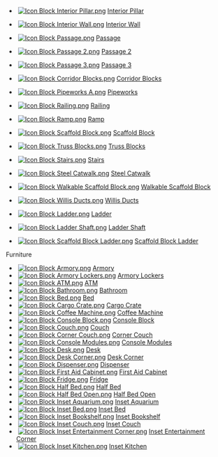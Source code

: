*    [![Icon Block Interior Pillar.png](https://spaceengineers.wiki.gg/images/thumb/Icon_Block_Interior_Pillar.png/21px-Icon_Block_Interior_Pillar.png?6628d5)](https://spaceengineers.wiki.gg/wiki/Interior_Pillar "Interior Pillar") [Interior Pillar](https://spaceengineers.wiki.gg/wiki/Interior_Pillar "Interior Pillar")
*    [![Icon Block Interior Wall.png](https://spaceengineers.wiki.gg/images/thumb/Icon_Block_Interior_Wall.png/21px-Icon_Block_Interior_Wall.png?b7891e)](https://spaceengineers.wiki.gg/wiki/Interior_Wall "Interior Wall") [Interior Wall](https://spaceengineers.wiki.gg/wiki/Interior_Wall "Interior Wall")
*    [![Icon Block Passage.png](https://spaceengineers.wiki.gg/images/thumb/Icon_Block_Passage.png/21px-Icon_Block_Passage.png?3fb6bc)](https://spaceengineers.wiki.gg/wiki/Passage "Passage") [Passage](https://spaceengineers.wiki.gg/wiki/Passage "Passage")
*    [![Icon Block Passage 2.png](https://spaceengineers.wiki.gg/images/thumb/Icon_Block_Passage_2.png/21px-Icon_Block_Passage_2.png?dd346e)](https://spaceengineers.wiki.gg/wiki/Passage_2 "Passage 2") [Passage 2](https://spaceengineers.wiki.gg/wiki/Passage_2 "Passage 2")
*    [![Icon Block Passage 3.png](https://spaceengineers.wiki.gg/images/thumb/Icon_Block_Passage_3.png/21px-Icon_Block_Passage_3.png?b3e57f)](https://spaceengineers.wiki.gg/wiki/Passage_3 "Passage 3") [Passage 3](https://spaceengineers.wiki.gg/wiki/Passage_3 "Passage 3")
*    [![Icon Block Corridor Blocks.png](https://spaceengineers.wiki.gg/images/thumb/Icon_Block_Corridor_Blocks.png/21px-Icon_Block_Corridor_Blocks.png?2bc136)](https://spaceengineers.wiki.gg/wiki/Corridor_Blocks "Corridor Blocks") [Corridor Blocks](https://spaceengineers.wiki.gg/wiki/Corridor_Blocks "Corridor Blocks")
*    [![Icon Block Pipeworks A.png](https://spaceengineers.wiki.gg/images/thumb/Icon_Block_Pipeworks_A.png/21px-Icon_Block_Pipeworks_A.png?8472b1)](https://spaceengineers.wiki.gg/wiki/Pipeworks "Pipeworks") [Pipeworks](https://spaceengineers.wiki.gg/wiki/Pipeworks "Pipeworks")
*    [![Icon Block Railing.png](https://spaceengineers.wiki.gg/images/thumb/Icon_Block_Railing.png/21px-Icon_Block_Railing.png?e65da0)](https://spaceengineers.wiki.gg/wiki/Railing "Railing") [Railing](https://spaceengineers.wiki.gg/wiki/Railing "Railing")
*    [![Icon Block Ramp.png](https://spaceengineers.wiki.gg/images/thumb/Icon_Block_Ramp.png/21px-Icon_Block_Ramp.png?5feae6)](https://spaceengineers.wiki.gg/wiki/Ramp "Ramp") [Ramp](https://spaceengineers.wiki.gg/wiki/Ramp "Ramp")
*    [![Icon Block Scaffold Block.png](https://spaceengineers.wiki.gg/images/thumb/Icon_Block_Scaffold_Block.png/21px-Icon_Block_Scaffold_Block.png?b16f74)](https://spaceengineers.wiki.gg/wiki/Scaffold_Block "Scaffold Block") [Scaffold Block](https://spaceengineers.wiki.gg/wiki/Scaffold_Block "Scaffold Block")
*    [![Icon Block Truss Blocks.png](https://spaceengineers.wiki.gg/images/thumb/Icon_Block_Truss_Blocks.png/21px-Icon_Block_Truss_Blocks.png?ee82ab)](https://spaceengineers.wiki.gg/wiki/Truss_Blocks "Truss Blocks") [Truss Blocks](https://spaceengineers.wiki.gg/wiki/Truss_Blocks "Truss Blocks")
*    [![Icon Block Stairs.png](https://spaceengineers.wiki.gg/images/thumb/Icon_Block_Stairs.png/21px-Icon_Block_Stairs.png?5296a7)](https://spaceengineers.wiki.gg/wiki/Stairs "Stairs") [Stairs](https://spaceengineers.wiki.gg/wiki/Stairs "Stairs")
*    [![Icon Block Steel Catwalk.png](https://spaceengineers.wiki.gg/images/thumb/Icon_Block_Steel_Catwalk.png/21px-Icon_Block_Steel_Catwalk.png?f2f08b)](https://spaceengineers.wiki.gg/wiki/Steel_Catwalk "Steel Catwalk") [Steel Catwalk](https://spaceengineers.wiki.gg/wiki/Steel_Catwalk "Steel Catwalk")
*    [![Icon Block Walkable Scaffold Block.png](https://spaceengineers.wiki.gg/images/thumb/Icon_Block_Walkable_Scaffold_Block.png/21px-Icon_Block_Walkable_Scaffold_Block.png?67af80)](https://spaceengineers.wiki.gg/wiki/Walkable_Scaffold_Block "Walkable Scaffold Block") [Walkable Scaffold Block](https://spaceengineers.wiki.gg/wiki/Walkable_Scaffold_Block "Walkable Scaffold Block")
*    [![Icon Block Willis Ducts.png](https://spaceengineers.wiki.gg/images/thumb/Icon_Block_Willis_Ducts.png/21px-Icon_Block_Willis_Ducts.png?6ccf1d)](https://spaceengineers.wiki.gg/wiki/Willis_Ducts "Willis Ducts") [Willis Ducts](https://spaceengineers.wiki.gg/wiki/Willis_Ducts "Willis Ducts")

*    [![Icon Block Ladder.png](https://spaceengineers.wiki.gg/images/thumb/Icon_Block_Ladder.png/21px-Icon_Block_Ladder.png?680552)](https://spaceengineers.wiki.gg/wiki/Ladder "Ladder") [Ladder](https://spaceengineers.wiki.gg/wiki/Ladder "Ladder")
*    [![Icon Block Ladder Shaft.png](https://spaceengineers.wiki.gg/images/thumb/Icon_Block_Ladder_Shaft.png/21px-Icon_Block_Ladder_Shaft.png?4e769d)](https://spaceengineers.wiki.gg/wiki/Ladder_Shaft "Ladder Shaft") [Ladder Shaft](https://spaceengineers.wiki.gg/wiki/Ladder_Shaft "Ladder Shaft")
*    [![Icon Block Scaffold Block Ladder.png](https://spaceengineers.wiki.gg/images/thumb/Icon_Block_Scaffold_Block_Ladder.png/21px-Icon_Block_Scaffold_Block_Ladder.png?a7abfe)](https://spaceengineers.wiki.gg/wiki/Scaffold_Block_Ladder "Scaffold Block Ladder") [Scaffold Block Ladder](https://spaceengineers.wiki.gg/wiki/Scaffold_Block_Ladder "Scaffold Block Ladder")

Furniture

*    [![Icon Block Armory.png](https://spaceengineers.wiki.gg/images/thumb/Icon_Block_Armory.png/21px-Icon_Block_Armory.png?59b10c)](https://spaceengineers.wiki.gg/wiki/Armory "Armory") [Armory](https://spaceengineers.wiki.gg/wiki/Armory "Armory")
*    [![Icon Block Armory Lockers.png](https://spaceengineers.wiki.gg/images/thumb/Icon_Block_Armory_Lockers.png/21px-Icon_Block_Armory_Lockers.png?4ce5a8)](https://spaceengineers.wiki.gg/wiki/Armory_Lockers "Armory Lockers") [Armory Lockers](https://spaceengineers.wiki.gg/wiki/Armory_Lockers "Armory Lockers")
*    [![Icon Block ATM.png](https://spaceengineers.wiki.gg/images/thumb/Icon_Block_ATM.png/21px-Icon_Block_ATM.png?6f61fd)](https://spaceengineers.wiki.gg/wiki/ATM "ATM") [ATM](https://spaceengineers.wiki.gg/wiki/ATM "ATM")
*    [![Icon Block Bathroom.png](https://spaceengineers.wiki.gg/images/thumb/Icon_Block_Bathroom.png/21px-Icon_Block_Bathroom.png?a19c09)](https://spaceengineers.wiki.gg/wiki/Bathroom "Bathroom") [Bathroom](https://spaceengineers.wiki.gg/wiki/Bathroom "Bathroom")
*    [![Icon Block Bed.png](https://spaceengineers.wiki.gg/images/thumb/Icon_Block_Bed.png/21px-Icon_Block_Bed.png?d29901)](https://spaceengineers.wiki.gg/wiki/Bed "Bed") [Bed](https://spaceengineers.wiki.gg/wiki/Bed "Bed")
*    [![Icon Block Cargo Crate.png](https://spaceengineers.wiki.gg/images/thumb/Icon_Block_Cargo_Crate.png/21px-Icon_Block_Cargo_Crate.png?89eadd)](https://spaceengineers.wiki.gg/wiki/Cargo_Crate "Cargo Crate") [Cargo Crate](https://spaceengineers.wiki.gg/wiki/Cargo_Crate "Cargo Crate")
*    [![Icon Block Coffee Machine.png](https://spaceengineers.wiki.gg/images/thumb/Icon_Block_Coffee_Machine.png/21px-Icon_Block_Coffee_Machine.png?a7c648)](https://spaceengineers.wiki.gg/wiki/Coffee_Machine "Coffee Machine") [Coffee Machine](https://spaceengineers.wiki.gg/wiki/Coffee_Machine "Coffee Machine")
*    [![Icon Block Console Block.png](https://spaceengineers.wiki.gg/images/thumb/Icon_Block_Console_Block.png/21px-Icon_Block_Console_Block.png?8e18fc)](https://spaceengineers.wiki.gg/wiki/Console_Block "Console Block") [Console Block](https://spaceengineers.wiki.gg/wiki/Console_Block "Console Block")
*    [![Icon Block Couch.png](https://spaceengineers.wiki.gg/images/thumb/Icon_Block_Couch.png/21px-Icon_Block_Couch.png?4faaee)](https://spaceengineers.wiki.gg/wiki/Couch "Couch") [Couch](https://spaceengineers.wiki.gg/wiki/Couch "Couch")
*    [![Icon Block Corner Couch.png](https://spaceengineers.wiki.gg/images/thumb/Icon_Block_Corner_Couch.png/21px-Icon_Block_Corner_Couch.png?d32ccd)](https://spaceengineers.wiki.gg/wiki/Corner_Couch "Corner Couch") [Corner Couch](https://spaceengineers.wiki.gg/wiki/Corner_Couch "Corner Couch")
*    [![Icon Block Console Modules.png](https://spaceengineers.wiki.gg/images/thumb/Icon_Block_Console_Modules.png/21px-Icon_Block_Console_Modules.png?c2a577)](https://spaceengineers.wiki.gg/wiki/Console_Modules "Console Modules") [Console Modules](https://spaceengineers.wiki.gg/wiki/Console_Modules "Console Modules")
*    [![Icon Block Desk.png](https://spaceengineers.wiki.gg/images/thumb/Icon_Block_Desk.png/21px-Icon_Block_Desk.png?9fec59)](https://spaceengineers.wiki.gg/wiki/Desk "Desk") [Desk](https://spaceengineers.wiki.gg/wiki/Desk "Desk")
*    [![Icon Block Desk Corner.png](https://spaceengineers.wiki.gg/images/thumb/Icon_Block_Desk_Corner.png/21px-Icon_Block_Desk_Corner.png?f921bd)](https://spaceengineers.wiki.gg/wiki/Desk_Corner "Desk Corner") [Desk Corner](https://spaceengineers.wiki.gg/wiki/Desk_Corner "Desk Corner")
*    [![Icon Block Dispenser.png](https://spaceengineers.wiki.gg/images/thumb/Icon_Block_Dispenser.png/21px-Icon_Block_Dispenser.png?ebe60b)](https://spaceengineers.wiki.gg/wiki/Dispenser "Dispenser") [Dispenser](https://spaceengineers.wiki.gg/wiki/Dispenser "Dispenser")
*    [![Icon Block First Aid Cabinet.png](https://spaceengineers.wiki.gg/images/thumb/Icon_Block_First_Aid_Cabinet.png/21px-Icon_Block_First_Aid_Cabinet.png?b61685)](https://spaceengineers.wiki.gg/wiki/First_Aid_Cabinet "First Aid Cabinet") [First Aid Cabinet](https://spaceengineers.wiki.gg/wiki/First_Aid_Cabinet "First Aid Cabinet")
*    [![Icon Block Fridge.png](https://spaceengineers.wiki.gg/images/thumb/Icon_Block_Fridge.png/21px-Icon_Block_Fridge.png?bc1eec)](https://spaceengineers.wiki.gg/wiki/Fridge "Fridge") [Fridge](https://spaceengineers.wiki.gg/wiki/Fridge "Fridge")
*    [![Icon Block Half Bed.png](https://spaceengineers.wiki.gg/images/thumb/Icon_Block_Half_Bed.png/21px-Icon_Block_Half_Bed.png?72fd8f)](https://spaceengineers.wiki.gg/wiki/Half_Bed "Half Bed") [Half Bed](https://spaceengineers.wiki.gg/wiki/Half_Bed "Half Bed")
*    [![Icon Block Half Bed Open.png](https://spaceengineers.wiki.gg/images/thumb/Icon_Block_Half_Bed_Open.png/21px-Icon_Block_Half_Bed_Open.png?afa125)](https://spaceengineers.wiki.gg/wiki/Half_Bed_Open "Half Bed Open") [Half Bed Open](https://spaceengineers.wiki.gg/wiki/Half_Bed_Open "Half Bed Open")
*    [![Icon Block Inset Aquarium.png](https://spaceengineers.wiki.gg/images/thumb/Icon_Block_Inset_Aquarium.png/21px-Icon_Block_Inset_Aquarium.png?f11692)](https://spaceengineers.wiki.gg/wiki/Inset_Aquarium "Inset Aquarium") [Inset Aquarium](https://spaceengineers.wiki.gg/wiki/Inset_Aquarium "Inset Aquarium")
*    [![Icon Block Inset Bed.png](https://spaceengineers.wiki.gg/images/thumb/Icon_Block_Inset_Bed.png/21px-Icon_Block_Inset_Bed.png?529464)](https://spaceengineers.wiki.gg/wiki/Inset_Bed "Inset Bed") [Inset Bed](https://spaceengineers.wiki.gg/wiki/Inset_Bed "Inset Bed")
*    [![Icon Block Inset Bookshelf.png](https://spaceengineers.wiki.gg/images/thumb/Icon_Block_Inset_Bookshelf.png/21px-Icon_Block_Inset_Bookshelf.png?b61db1)](https://spaceengineers.wiki.gg/wiki/Inset_Bookshelf "Inset Bookshelf") [Inset Bookshelf](https://spaceengineers.wiki.gg/wiki/Inset_Bookshelf "Inset Bookshelf")
*    [![Icon Block Inset Couch.png](https://spaceengineers.wiki.gg/images/thumb/Icon_Block_Inset_Couch.png/21px-Icon_Block_Inset_Couch.png?9d49d5)](https://spaceengineers.wiki.gg/wiki/Inset_Couch "Inset Couch") [Inset Couch](https://spaceengineers.wiki.gg/wiki/Inset_Couch "Inset Couch")
*    [![Icon Block Inset Entertainment Corner.png](https://spaceengineers.wiki.gg/images/thumb/Icon_Block_Inset_Entertainment_Corner.png/21px-Icon_Block_Inset_Entertainment_Corner.png?f7bb37)](https://spaceengineers.wiki.gg/wiki/Inset_Entertainment_Corner "Inset Entertainment Corner") [Inset Entertainment Corner](https://spaceengineers.wiki.gg/wiki/Inset_Entertainment_Corner "Inset Entertainment Corner")
*    [![Icon Block Inset Kitchen.png](https://spaceengineers.wiki.gg/images/thumb/Icon_Block_Inset_Kitchen.png/21px-Icon_Block_Inset_Kitchen.png?71ac66)](https://spaceengineers.wiki.gg/wiki/Inset_Kitchen "Inset Kitchen") [Inset Kitchen](https://spaceengineers.wiki.gg/wiki/Inset_Kitchen "Inset Kitchen")